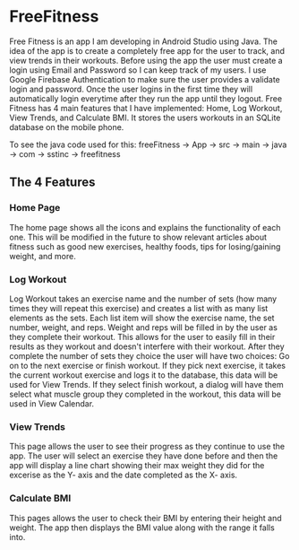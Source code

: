 # FreeFitness
Free Fitness is an app I am developing in Android Studio using Java. The idea of the app is to create a completely free app for the user to track, and view trends in their workouts. Before using the app the user must create a login using Email and Password so I can keep track of my users. I use Google Firebase Authentication to make sure the user provides a validate login and password. Once the user logins in the first time they will automatically login everytime after they run the app until they logout. Free Fitness has 4 main features that I have implemented: Home, Log Workout, View Trends, and Calculate BMI. It stores the users workouts in an SQLite database on the mobile phone.

To see the java code used for this: freeFitness -> App -> src -> main -> java -> com -> sstinc -> freefitness
## The 4 Features 

### Home Page
The home page shows all the icons and explains the functionality of each one. This will be modified in the future to show relevant articles about fitness such as good new exercises, healthy foods, tips for losing/gaining weight, and more.

### Log Workout
Log Workout takes an exercise name and the number of sets (how many times they will repeat this exercise) and creates a list with as many list elements as the sets. Each list item will show the exercise name, the set number, weight, and reps. Weight and reps will be filled in by the user as they complete their workout. This allows for the user to easily fill in their results as they workout and doesn't interfere with their workout. After they complete the number of sets they choice the user will have two choices: Go on to the next exercise or finish workout. If they pick next exercise, it takes the current workout exercise and logs it to the database, this data will be used for View Trends. If they select finish workout, a dialog will have them select what muscle group they completed in the workout, this data will be used in View Calendar.

### View Trends
This page allows the user to see their progress as they continue to use the app. The user will select an exercise they have done before and then the app will display a line chart showing their max weight they did for the excerise as the Y- axis and the date completed as the X- axis.



### Calculate BMI
This pages allows the user to check their BMI by entering their height and weight. The app then displays the BMI value along with the range it falls into.
